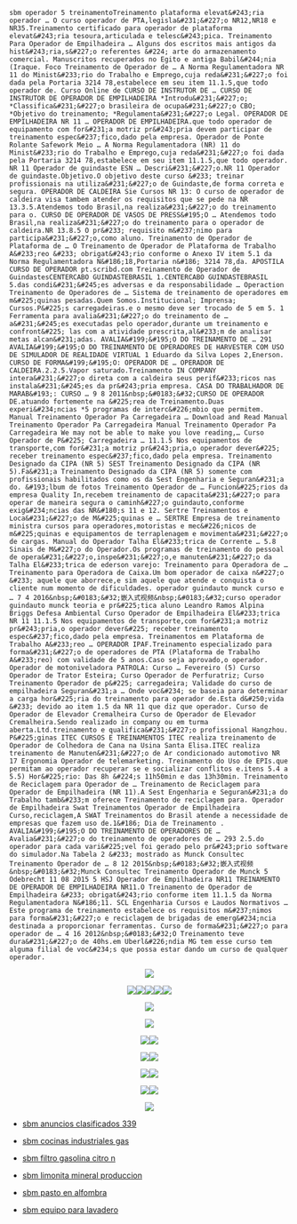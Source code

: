 
```
sbm operador 5 treinamentoTreinamento plataforma elevat&#243;ria operador … O curso operador de PTA,legisla&#231;&#227;o NR12,NR18 e NR35.Treinamento certificado para operador de plataforma elevat&#243;ria tesoura,articulada e telesc&#243;pica. Treinamento Para Operador de Empilhadeira … Alguns dos escritos mais antigos da hist&#243;ria,s&#227;o referentes &#224; arte do armazenamento comercial. Manuscritos recuperados no Egito e antiga Babil&#244;nia (Iraque. Foco Treinamento de Operador de … A Norma Regulamentadora NR 11 do Minist&#233;rio do Trabalho e Emprego,cuja reda&#231;&#227;o foi dada pela Portaria 3214 78,estabelece em seu item 11.1.5,que todo operador de. Curso Online de CURSO DE INSTRUTOR DE … CURSO DE INSTRUTOR DE OPERADOR DE EMPILHADEIRA *Introdu&#231;&#227;o; *Classifica&#231;&#227;o brasileira de ocupa&#231;&#227;o CBO; *Objetivo do treinamento; *Regulamenta&#231;&#227;o Legal. OPERADOR DE EMPILHADEIRA NR 11 … OPERADOR DE EMPILHADEIRA.que todo operador de equipamento com for&#231;a motriz pr&#243;pria devem participar de treinamento espec&#237;fico,dado pela empresa. Operador de Ponte Rolante Safework Meio … A Norma Regulamentadora (NR) 11 do Minist&#233;rio do Trabalho e Emprego,cuja reda&#231;&#227;o foi dada pela Portaria 3214 78,estabelece em seu item 11.1.5,que todo operador. NR 11 Operador de guindaste ESN … Descri&#231;&#227;o.NR 11 Operador de guindaste.Objetivo.O objetivo deste curso &#233; treinar profissionais na utiliza&#231;&#227;o de Guindaste,de forma correta e segura. OPERADOR DE CALDEIRA Sie Cursos NR 13: O curso de operador de caldeira visa tambem atender os requisitos que se pede na NR 13.3.5.Atendemos todo Brasil,na realiza&#231;&#227;o do treinamento para o. CURSO DE OPERADOR DE VASOS DE PRESS&#195;O … Atendemos todo Brasil,na realiza&#231;&#227;o do treinamento para o operador de caldeira.NR 13.8.5 O pr&#233; requisito m&#237;nimo para participa&#231;&#227;o,como aluno. Treinamento de Operador de Plataforma de … O Treinamento de Operador de Plataforma de Trabalho A&#233;reo &#233; obrigat&#243;rio conforme o Anexo IV item 5.1 da Norma Regulamentadora N&#186;18,Portaria n&#186; 3214 78,da. APOSTILA CURSO DE OPERADOR pt.scribd.com Treinamento de Operador de GuindastesCENTERCABO GUINDASTEBRASIL 1.CENTERCABO GUINDASTEBRASIL 5.das condi&#231;&#245;es adversas e da responsabilidade … Operaction Treinamento de Operadores de … Sistema de treinamento de operadores em m&#225;quinas pesadas.Quem Somos.Institucional; Imprensa; Cursos.P&#225;s carregadeiras.e o mesmo deve ser trocado de 5 em 5. 1 Ferramenta para avalia&#231;&#227;o do treinamento de … a&#231;&#245;es executadas pelo operador,durante um treinamento e confront&#225; las com a atividade prescrita,al&#233;m de analisar metas alcan&#231;adas. AVALIA&#199;&#195;O DO TREINAMENTO DE … 291 AVALIA&#199;&#195;O DO TREINAMENTO DE OPERADORES DE HARVESTER COM USO DE SIMULADOR DE REALIDADE VIRTUAL 1 Eduardo da Silva Lopes 2,Enerson. CURSO DE FORMA&#199;&#195;O: OPERADOR DE … OPERADOR DE CALDEIRA.2.2.5.Vapor saturado.Treinamento IN COMPANY intera&#231;&#227;o direta com a caldeira seus perif&#233;ricos nas instala&#231;&#245;es da pr&#243;pria empresa. CASA DO TRABALHADOR DE MARAB&#193;: CURSO … 9 8 2011&nbsp;&#0183;&#32;CURSO DE OPERADOR DE.atuando fortemente na &#225;rea de Treinamento.Duas experi&#234;ncias *5 programas de interc&#226;mbio que permitem. Manual Treinamento Operador Pa Carregadeira … Download and Read Manual Treinamento Operador Pa Carregadeira Manual Treinamento Operador Pa Carregadeira We may not be able to make you love reading,… Curso Operador de P&#225; Carregadeira … 11.1.5 Nos equipamentos de transporte,com for&#231;a motriz pr&#243;pria,o operador dever&#225; receber treinamento espec&#237;fico,dado pela empresa. Treinamento Designado da CIPA (NR 5) SEST Treinamento Designado da CIPA (NR 5).Fa&#231;a Treinamento Designado da CIPA (NR 5) somente com profissionais habilitados como os da Sest Engenharia e Seguran&#231;a do. &#193;lbum de fotos Treinamento Operador de … Funcion&#225;rios da empresa Quality In,recebem treinamento de capacita&#231;&#227;o para operar de maneira segura o caminh&#227;o guindauto,conforme exig&#234;ncias das NR&#180;s 11 e 12. Sertre Treinamentos e Loca&#231;&#227;o de M&#225;quinas e … SERTRE Empresa de treinamento ministra cursos para operadores,motoristas e mec&#226;nicos de m&#225;quinas e equipamentos de terraplenagem e movimenta&#231;&#227;o de cargas. Manual do Operador Talha El&#233;trica de Corrente … 5.8 Sinais de M&#227;o do Operador.Os programas de treinamento do pessoal de opera&#231;&#227;o,inspe&#231;&#227;o,e manuten&#231;&#227;o da Talha El&#233;trica de ederson varejo: Treinamento para Operadora de … Treinamento para Operadora de Caixa.Um bom operador de caixa n&#227;o &#233; aquele que aborrece,e sim aquele que atende e conquista o cliente num momento de dificuldades. operador guindauto munck curso e … 7 4 2016&nbsp;&#0183;&#32;嵌入式视频&nbsp;&#0183;&#32;curso operador guindauto munck teoria e pr&#225;tica aluno Leandro Ramos Alpina Briggs Defesa Ambiental Curso Operador de Empilhadeira El&#233;trica NR 11 11.1.5 Nos equipamentos de transporte,com for&#231;a motriz pr&#243;pria,o operador dever&#225; receber treinamento espec&#237;fico,dado pela empresa. Treinamentos em Plataforma de Trabalho A&#233;reo … OPERADOR IPAF.Treinamento especializado para forma&#231;&#227;o de operadores de PTA (Plataforma de Trabalho A&#233;reo) com validade de 5 anos.Caso seja aprovado,o operador. Operador de motoniveladora PATROLA: Curso … Fevereiro (5) Curso Operador de Trator Esteira; Curso Operador de Perfuratriz; Curso Treinamento Operador de p&#225; carregadeira; Validade do curso de empilhadeira Seguran&#231;a … Onde voc&#234; se baseia para determinar a carga hor&#225;ria do treinamento para operador de.Esta d&#250;vida &#233; devido ao item 1.5 da NR 11 que diz que operador. Curso de Operador de Elevador Cremalheira Curso de Operador de Elevador Cremalheira.Sendo realizado in company ou em turma aberta.Ltd.treinamento e qualifica&#231;&#227;o profissional Hangzhou. P&#225;ginas ITEC CURSOS E TREINAMENTOS ITEC realiza treinamento de Operador de Colhedora de Cana na Usina Santa Elisa.ITEC realiza treinamento de Manuten&#231;&#227;o de Ar condicionado automotivo NR 17 Ergonomia Operador de telemarketing. Treinamento do Uso de EPIs.que permitam ao operador recuperar se e socializar conflitos e.itens 5.4 a 5.5) Hor&#225;rio: Das 8h &#224;s 11h50min e das 13h30min. Treinamento de Reciclagem para Operador de … Treinamento de Reciclagem para Operador de Empilhadeira (NR 11).A Sest Engenharia e Seguran&#231;a do Trabalho tamb&#233;m oferece Treinamento de reciclagem para. Operador de Empilhadeira Swat Treinamentos Operador de Empilhadeira Curso,reciclagem,A SWAT Treinamentos do Brasil atende a necessidade de empresas que fazem uso de.1&#186; Dia de Treinamento . AVALIA&#199;&#195;O DO TREINAMENTO DE OPERADORES DE … Avalia&#231;&#227;o do treinamento de operadores de … 293 2.5.do operador para cada vari&#225;vel foi gerado pelo pr&#243;prio software do simulador.Na Tabela 2 &#233; mostrado as Munck Consultec Treinamento Operador de … 8 12 2015&nbsp;&#0183;&#32;嵌入式视频&nbsp;&#0183;&#32;Munck Consultec Treinamento Operador de Munck 5 Odebrecht 11 08 2015 5 HSJ Operador de Empilhadeira NR11 TREINAMENTO DE OPERADOR DE EMPILHADEIRA NR11.O Treinamento de Operador de Empilhadeira &#233; obrigat&#243;rio conforme item 11.1.5 da Norma Regulamentadora N&#186;11. SCL Engenharia Cursos e Laudos Normativos … Este programa de treinamento estabelece os requisitos m&#237;nimos para forma&#231;&#227;o e reciclagem de brigadas de emerg&#234;ncia destinada a proporcionar ferramentas. Curso de forma&#231;&#227;o para operador de … 4 16 2012&nbsp;&#0183;&#32;O Treinamento teve dura&#231;&#227;o de 40hs.em Uberl&#226;ndia MG tem esse curso tem alguma filial de voc&#234;s que possa estar dando um curso de qualquer operador. 
```

<div align="center">

<a href="https://es-crusher.shibang-china.com/github&k=sbm+operador+5+treinamento"><img src="https://static.shibang-china.com/es/crusher/logo.jpg"></a>

<a href="https://es-crusher.shibang-china.com/github&k=sbm+operador+5+treinamento"><img src="https://static.shibang-china.com/es/crusher/index.jpg"></a><a href="https://es-crusher.shibang-china.com/material.htmlgithub&k=sbm+operador+5+treinamento"><img src="https://static.shibang-china.com/es/crusher/material.jpg"></a><a href="https://es-crusher.shibang-china.com/application.htmlgithub&k=sbm+operador+5+treinamento"><img src="https://static.shibang-china.com/es/crusher/application.jpg"></a><a href="https://es-crusher.shibang-china.com/aboutus.htmlgithub&k=sbm+operador+5+treinamento"><img src="https://static.shibang-china.com/es/crusher/aboutus.jpg"></a><a href="https://es-crusher.shibang-china.com/contact.htmlgithub&k=sbm+operador+5+treinamento"><img src="https://static.shibang-china.com/es/crusher/contact.jpg"></a>

<a href="https://es-crusher.shibang-china.com/github&k=sbm+operador+5+treinamento"><img src="https://static.shibang-china.com/es/crusher/banner.jpg"></a>

<a href="https://swt.shibang-china.com/github&k=sbm+operador+5+treinamento"><img src="https://static.shibang-china.com/es/crusher/text.jpg"></a>

<a href="https://swt.shibang-china.com/github&k=sbm+operador+5+treinamento"><img src="https://static.shibang-china.com/es/crusher/chat.jpg"></a><a href="https://es-crusher.shibang-china.com/contact.htmlgithub&k=sbm+operador+5+treinamento"><img src="https://static.shibang-china.com/es/crusher/message.jpg"></a>

<a href="https://es-crusher.shibang-china.com/products/pe.htmlgithub&k=sbm+operador+5+treinamento"><img src="https://static.shibang-china.com/es/crusher/pe.jpg"></a><a href="https://es-crusher.shibang-china.com/products/pf.htmlgithub&k=sbm+operador+5+treinamento"><img src="https://static.shibang-china.com/es/crusher/pf.jpg"></a>

<a href="https://es-crusher.shibang-china.com/products/hpt.htmlgithub&k=sbm+operador+5+treinamento"><img src="https://static.shibang-china.com/es/crusher/hpt.jpg"></a><a href="https://es-crusher.shibang-china.com/products/vsi.htmlgithub&k=sbm+operador+5+treinamento"><img src="https://static.shibang-china.com/es/crusher/vsi.jpg"></a>

<a href="https://es-crusher.shibang-china.com/products/klv.htmlgithub&k=sbm+operador+5+treinamento"><img src="https://static.shibang-china.com/es/crusher/klv.jpg"></a><a href="https://es-crusher.shibang-china.com/products/portable.htmlgithub&k=sbm+operador+5+treinamento"><img src="https://static.shibang-china.com/es/crusher/portable.jpg"></a>

<a href="https://swt.shibang-china.com/github&k=sbm+operador+5+treinamento"><img src="https://static.shibang-china.com/es/crusher/case.jpg"></a>

</div>


* [sbm anuncios clasificados 339](sbm%20anuncios%20clasificados%20339.md)

* [sbm cocinas industriales gas](sbm%20cocinas%20industriales%20gas.md)

* [sbm filtro gasolina citro n](sbm%20filtro%20gasolina%20citro%20n.md)

* [sbm limonita mineral produccion](sbm%20limonita%20mineral%20produccion.md)

* [sbm pasto en alfombra](sbm%20pasto%20en%20alfombra.md)

* [sbm equipo para lavadero](sbm%20equipo%20para%20lavadero.md)